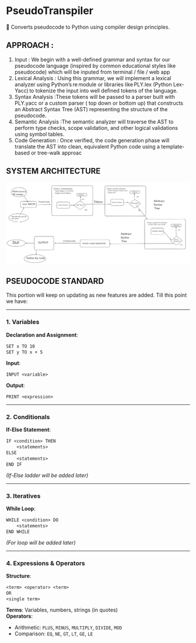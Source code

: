 # PseudoTranspiler
🔧 Converts pseudocode to Python using compiler design principles.


## APPROACH : 
1.	Input  : We begin with a well-defined grammar and syntax for our pseudocode language (inspired by common educational styles like pseudocode) which will be inputed from terminal / file / web app
2.	 Lexical Analysis : Using this grammar, we will implement a lexical analyzer using Python’s re module or libraries like PLY.lex (Python Lex-Yacc) to tokenize the input into well defined tokens of the language. 
3.	Syntax Analysis :These tokens will be passed to a parser built with PLY.yacc or a custom parser ( top down or bottom up) that constructs an Abstract Syntax Tree (AST) representing the structure of the pseudocode.
4.	Semantic Analysis  :The semantic analyzer will traverse the AST to perform type checks, scope validation, and other logical validations using symbol tables. 
5.	Code Generation : Once verified, the code generation phase will translate the AST into clean, equivalent Python code using a template-based or tree-walk approac

## SYSTEM ARCHITECTURE
![Arch](arch.png)

## PSEUDOCODE STANDARD

This portion will keep on updating as new features are added. Till this point we have:

---

### 1. Variables  
**Declaration and Assignment**:
```
SET x TO 10  
SET y TO x + 5
```

**Input**:
```
INPUT <variable>
```

**Output**:
```
PRINT <expression>
```

---

### 2. Conditionals  
**If-Else Statement**:
```
IF <condition> THEN
    <statements>
ELSE
    <statements>
END IF
```
*(If-Else ladder will be added later)*

---

### 3. Iteratives  
**While Loop**:
```
WHILE <condition> DO
    <statements>
END WHILE
```
*(For loop will be added later)*

---

### 4. Expressions & Operators  
**Structure**:
```
<term> <operator> <term>  
OR  
<single term>
```

**Terms**: Variables, numbers, strings (in quotes)  
**Operators**:  
- Arithmetic: `PLUS`, `MINUS`, `MULTIPLY`, `DIVIDE`, `MOD`  
- Comparison: `EQ`, `NE`, `GT`, `LT`, `GE`, `LE`
